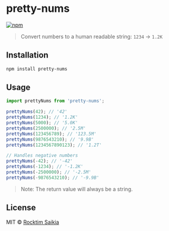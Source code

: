# pretty-nums

[![npm](https://img.shields.io/npm/v/pretty-nums?color=bright)](https://npmjs.com/package/pretty-nums)

> Convert numbers to a human readable string: `1234` → `1.2K`

## Installation

```sh
npm install pretty-nums
```

## Usage

```js
import prettyNums from 'pretty-nums';

prettyNums(42); // '42'
prettyNums(1234); // '1.2K'
prettyNums(5000); // '5.0K'
prettyNums(2500000); // '2.5M'
prettyNums(123456789); // '123.5M'
prettyNums(9876543210); // '9.9B'
prettyNums(1234567890123); // '1.2T'

// Handles negative numbers
prettyNums(-42); // '-42'
prettyNums(-1234); // '-1.2K'
prettyNums(-2500000); // '-2.5M'
prettyNums(-9876543210); // '-9.9B'
```

> Note: The return value will always be a string.

## License

MIT &copy; [Rocktim Saikia](https://rocktimsaikia.dev)

